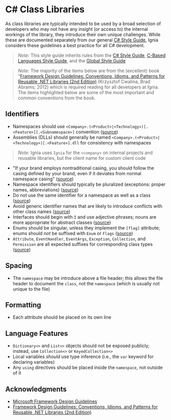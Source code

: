 # C# Class Libraries

As class libraries are typically intended to be used by a broad selection of developers who may not have any insight (or access to) the internal workings of the library, they introduce their own unique challenges. While these are documented separately from our general [C# Style Guide](../C%23/README.md), Ignia considers these guidelines a best practice for all C# development.

> *Note:* This style guide inherits rules from the [C# Style Guide](../C%23/README.md), [C-Based Languages Style Guide](../README.md), and the [Global Style Guide](../../README.md)

> *Note:* The majority of the items below are from the (excellent) book "[Framework Design Guidelines: Conventions, Idioms, and Patterns for Reusable .NET Libraries (2nd Edition)](http://www.amazon.com/Framework-Design-Guidelines-Conventions-Libraries/dp/0321545613) (Krzysztof Cwalina, Brad Abrams; 2012) which is required reading for all developers at Ignia. The items highlighted below are some of the most important and common conventions from the book.

## Identifiers
- Namespaces should use `<Company>.(<Product>|<Technology>)[.<Feature>][.<Subnamespace>]` convention ([source](https://msdn.microsoft.com/en-us/library/ms229026%28v=vs.110%29.aspx))
- Assemblies (DLLs) should generally be named `<Company>.(<Product>|<Technology>)[.<Feature>].dll` for consistency with namespaces

> *Note:* Ignia uses `Ignia` for the `<company>` on internal projects and reusable libraries, but the client name for custom client code

- "If your brand employs nontraditional casing, you should follow the casing defined by your brand, even if it deviates from normal namespace casing" ([source](https://msdn.microsoft.com/en-us/library/ms229026(v=vs.110).aspx))
- Namespace identifiers should typically be pluralized (exceptions: proper names, abbreviations) ([source](https://msdn.microsoft.com/en-us/library/ms229026(v=vs.110).aspx))
- Do not use the same identifier for a namespace as well as a class ([source](https://msdn.microsoft.com/en-us/library/ms229026(v=vs.110).aspx))
- Avoid generic identifier names that are likely to introduce conflicts with other class names ([source](https://msdn.microsoft.com/en-us/library/ms229026(v=vs.110).aspx))
- Interfaces should begin with `I` and use adjective phrases; nouns are more appropriate for abstract classes ([source](https://msdn.microsoft.com/en-us/library/ms229040(v=vs.110).aspx))
- Enums should be singular, unless they implement the `[flag]` attribute; enums should *not* be suffixed with `Enum` or `Flags` ([source](https://msdn.microsoft.com/en-us/library/ms229040(v=vs.110).aspx))
- `Attribute`, `EventHandler`, `EventArgs`, `Exception`, `Collection`, and `Permission` are all expected suffixes for corresponding class types ([source](https://msdn.microsoft.com/en-us/library/ms229040(v=vs.110).aspx))

## Spacing
- The `namespace` may be introduce above a file header; this allows the file header to document the `class`, not the `namespace` (which is usually not unique to the file)

## Formatting
- Each attribute should be placed on its own line

## Language Features
- `Dictionary<>` and `List<>` objects should not be exposed publicly; instead, use `Collection<>` or `KeyedCollection<>`
- Local variables *should* use type inference (i.e., the `var` keyword for declaring variables)
- Any `using` directives should be placed inside the `namespace`, not outside of it

## Acknowledgments
- [Microsoft Framework Design Guidelines](https://msdn.microsoft.com/en-us/library/ms229042(v=vs.110).aspx)
- [Framework Design Guidelines: Conventions, Idioms, and Patterns for Reusable .NET Libraries (2nd Edition)](http://www.amazon.com/Framework-Design-Guidelines-Conventions-Libraries/dp/0321545613)
